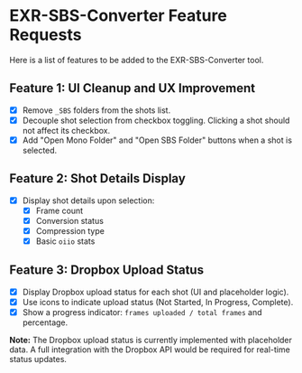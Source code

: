 # EXR-SBS-Converter Feature Requests

Here is a list of features to be added to the EXR-SBS-Converter tool.

## Feature 1: UI Cleanup and UX Improvement
- [x] Remove `_SBS` folders from the shots list.
- [x] Decouple shot selection from checkbox toggling. Clicking a shot should not affect its checkbox.
- [x] Add "Open Mono Folder" and "Open SBS Folder" buttons when a shot is selected.

## Feature 2: Shot Details Display
- [x] Display shot details upon selection:
    - [x] Frame count
    - [x] Conversion status
    - [x] Compression type
    - [x] Basic `oiio` stats

## Feature 3: Dropbox Upload Status
- [x] Display Dropbox upload status for each shot (UI and placeholder logic).
- [x] Use icons to indicate upload status (Not Started, In Progress, Complete).
- [x] Show a progress indicator: `frames uploaded / total frames` and percentage.

**Note:** The Dropbox upload status is currently implemented with placeholder data. A full integration with the Dropbox API would be required for real-time status updates.